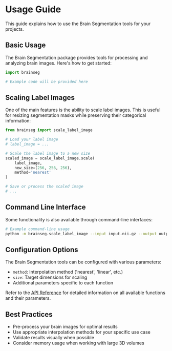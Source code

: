 # Usage Guide

This guide explains how to use the Brain Segmentation tools for your projects.

## Basic Usage

The Brain Segmentation package provides tools for processing and analyzing brain images. Here's how to get started:

```python
import brainseg

# Example code will be provided here
```

## Scaling Label Images

One of the main features is the ability to scale label images. This is useful for resizing segmentation masks while preserving their categorical information:

```python
from brainseg import scale_label_image

# Load your label image
# label_image = ...

# Scale the label image to a new size
scaled_image = scale_label_image.scale(
    label_image, 
    new_size=(256, 256, 256),
    method='nearest'
)

# Save or process the scaled image
# ...
```

## Command Line Interface

Some functionality is also available through command-line interfaces:

```bash
# Example command-line usage
python -m brainseg.scale_label_image --input input.nii.gz --output output.nii.gz --size 256 256 256
```

## Configuration Options

The Brain Segmentation tools can be configured with various parameters:

- `method`: Interpolation method ('nearest', 'linear', etc.)
- `size`: Target dimensions for scaling
- Additional parameters specific to each function

Refer to the [API Reference](api_reference.md) for detailed information on all available functions and their parameters.

## Best Practices

- Pre-process your brain images for optimal results
- Use appropriate interpolation methods for your specific use case
- Validate results visually when possible
- Consider memory usage when working with large 3D volumes